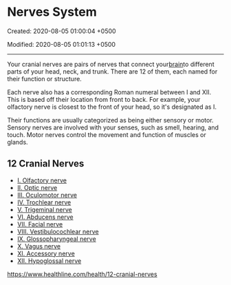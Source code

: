 # Nerves System

Created: 2020-08-05 01:00:04 +0500

Modified: 2020-08-05 01:01:13 +0500

---

Your cranial nerves are pairs of nerves that connect your[brain](https://www.healthline.com/human-body-maps/brain)to different parts of your head, neck, and trunk. There are 12 of them, each named for their function or structure.

Each nerve also has a corresponding Roman numeral between I and XII. This is based off their location from front to back. For example, your olfactory nerve is closest to the front of your head, so it's designated as I.

Their functions are usually categorized as being either sensory or motor. Sensory nerves are involved with your senses, such as smell, hearing, and touch. Motor nerves control the movement and function of muscles or glands.

## 12 Cranial Nerves
-   [I. Olfactory nerve](https://www.healthline.com/health/12-cranial-nerves#i-olfactory-nerve)
-   [II. Optic nerve](https://www.healthline.com/health/12-cranial-nerves#ii-optic-nerve)
-   [III. Oculomotor nerve](https://www.healthline.com/health/12-cranial-nerves#iii-oculomotor-nerve)
-   [IV. Trochlear nerve](https://www.healthline.com/health/12-cranial-nerves#iv-trochlear-nerve)
-   [V. Trigeminal nerve](https://www.healthline.com/health/12-cranial-nerves#v-trigeminal-nerve)
-   [VI. Abducens nerve](https://www.healthline.com/health/12-cranial-nerves#vi-abducens-nerve)
-   [VII. Facial nerve](https://www.healthline.com/health/12-cranial-nerves#vii-facial-nerve)
-   [VIII. Vestibulocochlear nerve](https://www.healthline.com/health/12-cranial-nerves#viii-vestibulocochlearnerve)
-   [IX. Glossopharyngeal nerve](https://www.healthline.com/health/12-cranial-nerves#ix-glossopharyngeal-nerve)
-   [X. Vagus nerve](https://www.healthline.com/health/12-cranial-nerves#x-vagus-nerve)
-   [XI. Accessory nerve](https://www.healthline.com/health/12-cranial-nerves#xi-accessory-nerve)
-   [XII. Hypoglossal nerve](https://www.healthline.com/health/12-cranial-nerves#xii-hypoglossal-nerve)

<https://www.healthline.com/health/12-cranial-nerves>
